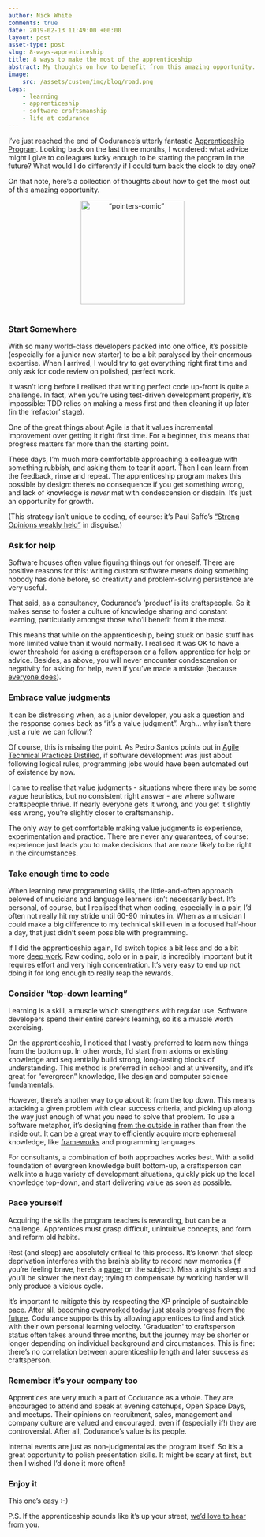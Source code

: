 ```yaml
---
author: Nick White
comments: true
date: 2019-02-13 11:49:00 +00:00
layout: post
asset-type: post
slug: 8-ways-apprenticeship
title: 8 ways to make the most of the apprenticeship
abstract: My thoughts on how to benefit from this amazing opportunity.
image:
    src: /assets/custom/img/blog/road.png
tags:
    - learning
    - apprenticeship
    - software craftsmanship
    - life at codurance
---
```

I’ve just reached the end of Codurance’s utterly fantastic [Apprenticeship Program][apply]. Looking back on the last three months, I wondered: what advice might I give to colleagues lucky enough to be starting the program in the future? What would I do differently if I could turn back the clock to day one?

On that note, here’s a collection of thoughts about how to get the most out of this amazing opportunity.

<center>
<img src="{{site.baseurl}}/assets/custom/img/blog/xkcd-pointers.png" alt=“pointers-comic” class="img img-fluid" style="width: 15em;"/>
</center>
<br/>

###  Start Somewhere
With so many world-class developers packed into one office, it’s possible (especially for a junior new starter) to be a bit paralysed by their enormous expertise. When I arrived, I would try to get everything right first time and only ask for code review on polished, perfect work.

It wasn't long before I realised that writing perfect code up-front is quite a challenge. In fact, when you’re using test-driven development properly, it’s impossible: TDD relies on making a mess first and then cleaning it up later (in the ‘refactor’ stage).

One of the great things about Agile is that it values incremental improvement over getting it right first time. For a beginner, this means that progress matters far more than the starting point.

These days, I’m much more comfortable approaching a colleague with something rubbish, and asking them to tear it apart. Then I can learn from the feedback, rinse and repeat. The apprenticeship program makes this possible by design: there’s no consequence if you get something wrong, and lack of knowledge is _never_ met with condescension or disdain. It’s just an opportunity for growth.

(This strategy isn’t unique to coding, of course: it’s Paul Saffo’s [“Strong Opinions weakly held”][saffo] in disguise.)

### Ask for help
Software houses often value figuring things out for oneself. There are positive reasons for this: writing custom software means doing something nobody has done before, so creativity and problem-solving persistence are very useful.

That said, as a consultancy, Codurance’s ‘product’ is its craftspeople. So it makes sense to foster a culture of knowledge sharing and constant learning, particularly amongst those who’ll benefit from it the most.

This means that while on the apprenticeship, being stuck on basic stuff has more limited value than it would normally. I realised it was OK to have a lower threshold for asking a craftsperson or a fellow apprentice for help or advice. Besides, as above, you will never encounter condescension or negativity for asking for help, even if you’ve made a mistake (because [everyone does][mistakes]).

### Embrace value judgments
It can be distressing when, as a junior developer, you ask a question and the response comes back as “it’s a value judgment”. Argh... why isn’t there just a rule we can follow!?

Of course, this is missing the point. As Pedro Santos points out in [Agile Technical Practices Distilled][ATPD], if software development was just about following logical rules, programming jobs would have been automated out of existence by now.

I came to realise that value judgments - situations where there may be some vague heuristics, but no consistent right answer - are where software craftspeople thrive. If nearly everyone gets it wrong, and you get it slightly less wrong, you’re slightly closer to craftsmanship.

The only way to get comfortable making value judgments is experience, experimentation and practice. There are never any guarantees, of course: experience just leads you to make decisions that are _more likely_ to be right in the circumstances.

### Take enough time to code
When learning new programming skills, the little-and-often approach beloved of musicians and language learners isn’t necessarily best. It’s personal, of course, but I realised that when coding, especially in a pair, I’d often not really hit my stride until 60-90 minutes in. When as a musician I could make a big difference to my technical skill even in a focused half-hour a day, that just didn’t seem possible with programming. 

If I did the apprenticeship again, I’d switch topics a bit less and do a bit more [deep work][deepwork]. Raw coding, solo or in a pair, is incredibly important but it requires effort and very high concentration. It’s very easy to end up not doing it for long enough to really reap the rewards.

### Consider “top-down learning”
Learning is a skill, a muscle which strengthens with regular use. Software developers spend their entire careers learning, so it’s a muscle worth exercising.

On the apprenticeship, I noticed that I vastly preferred to learn new things from the bottom up. In other words, I’d start from axioms or existing knowledge and sequentially build strong, long-lasting blocks of understanding. This method is preferred in school and at university, and it’s great for “evergreen” knowledge, like design and computer science fundamentals.

However, there’s another way to go about it: from the top down. This means attacking a given problem with clear success criteria, and picking up along the way just enough of what you need to solve that problem. To use a software metaphor, it’s designing [from the outside in][outsidein] rather than from the inside out. It can be a great way to efficiently acquire more ephemeral knowledge, like [frameworks][frameworks] and programming languages.

For consultants, a combination of both approaches works best. With a solid foundation of evergreen knowledge built bottom-up, a craftsperson can walk into a huge variety of development situations, quickly pick up the local knowledge top-down, and start delivering value as soon as possible.

### Pace yourself
Acquiring the skills the program teaches is rewarding, but can be a challenge. Apprentices must grasp difficult, unintuitive concepts, and form and reform old habits.

Rest (and sleep) are absolutely critical to this process. It’s known that sleep deprivation interferes with the brain’s ability to record new memories (if you’re feeling brave, here’s a [paper][sleepandmemory] on the subject). Miss a night’s sleep and you’ll be slower the next day; trying to compensate by working harder will only produce a vicious cycle.

It’s important to mitigate this by respecting the XP principle of sustainable pace. After all, [becoming overworked today just steals progress from the future][sustainablepace]. Codurance supports this by allowing apprentices to find and stick with their own personal learning velocity. 'Graduation' to craftsperson status often takes around three months, but the journey may be shorter or longer depending on individual background and circumstances. This is fine: there’s no correlation between apprenticeship length and later success as craftsperson.


### Remember it’s your company too
Apprentices are very much a part of Codurance as a whole. They are encouraged to attend and speak at evening catchups, Open Space Days, and meetups. Their opinions on recruitment, sales, management and company culture are valued and encouraged, even if (especially if!) they are controversial. After all, Codurance’s value is its people.

Internal events are just as non-judgmental as the program itself. So it’s a great opportunity to polish presentation skills. It might be scary at first, but then I wished I’d done it more often!

### Enjoy it
This one’s easy :-)

P.S. If the apprenticeship sounds like it’s up your street, [we’d love to hear from you][apply].

[apply]: https://codurance.com/careers/become_an_apprentice/
[saffo]: https://www.saffo.com/02008/07/26/strong-opinions-weakly-held/
[mistakes]: https://tosbourn.com/every-developer-makes-mistakes-all-the-time/
[ATPD]: https://leanpub.com/agiletechnicalpracticesdistilled
[deepwork]: http://calnewport.com/books/deep-work/
[outsidein]: https://codurance.com/2017/10/23/outside-in-design/
[frameworks]: https://sizovs.net/2018/12/17/stop-learning-frameworks/
[sleepandmemory]: http://learnmem.cshlp.org/content/20/10/558.full
[sustainablepace]: http://www.extremeprogramming.org/rules/overtime.html
[driving]: https://www.ingenie.com/blog/2017/11/is-passing-first-time-best